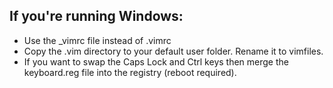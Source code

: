 
## If you're running Windows:

- Use the _vimrc file instead of .vimrc
- Copy the .vim directory to your default user folder. Rename it to vimfiles.
- If you want to swap the Caps Lock and Ctrl keys then merge the keyboard.reg
  file into the registry (reboot required).
